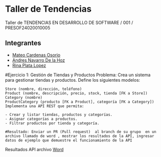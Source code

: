 # Taller de Tendencias
Taller de TENDENCIAS EN DESARROLLO DE SOFTWARE / 001 / PRESOF24020010005

## Integrantes

- [Mateo Cardenas Osorio](https://github.com/mateocar)
- [Andres Navarro De la Hoz](https://github.com/eldelahoz)
- [Rina Plata Lopez](https://github.com/Rinaplata/)

#Ejercicio 1: Gestión de Tiendas y Productos
    Problema: Crea un sistema para gestionar tiendas y productos. Define los siguientes modelos:

    Store (nombre, dirección, teléfono)
    Product (nombre, descripción, precio, stock, tienda [FK a Store])
    Category (nombre)
    ProductCategory (producto [FK a Product], categoría [FK a Category])
    Implementa una API REST que permita:

    - Crear y listar tiendas, productos y categorías.
    - Asignar categorías a productos.
    - Filtrar productos por tienda y categoría.

    #Resultado: Enviar un PR (Pull request)  al branch de su grupo  en un archivo llamado de word , mostrar los resultados de la API, ingresar datos de ejemplo que demuestre el funcionamiento de la API

Resultados API archivo [Word](Resultados-Api.docx)